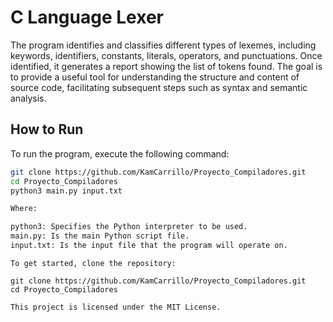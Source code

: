 # C Language Lexer

The program identifies and classifies different types of lexemes, including keywords, identifiers, constants, literals, operators, and punctuations. Once identified, it generates a report showing the list of tokens found. The goal is to provide a useful tool for understanding the structure and content of source code, facilitating subsequent steps such as syntax and semantic analysis.

## How to Run

To run the program, execute the following command:

```bash
git clone https://github.com/KamCarrillo/Proyecto_Compiladores.git
cd Proyecto_Compiladores
python3 main.py input.txt

Where:

python3: Specifies the Python interpreter to be used.
main.py: Is the main Python script file.
input.txt: Is the input file that the program will operate on.
```
```Installation
To get started, clone the repository:

git clone https://github.com/KamCarrillo/Proyecto_Compiladores.git
cd Proyecto_Compiladores
```
```License
This project is licensed under the MIT License.
